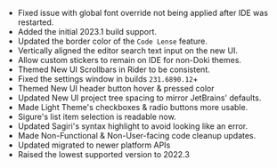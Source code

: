 - Fixed issue with global font override not being applied after IDE was restarted.
- Added the initial 2023.1 build support. 
- Updated the border color of the `Code Lense` feature.
- Vertically aligned the editor search text input on the new UI.
- Allow custom stickers to remain on IDE for non-Doki themes.
- Themed New UI Scrollbars in Rider to be consistent.
- Fixed the settings window in builds `231.6890.12`+ 
- Themed New UI header button hover & pressed color 
- Updated New UI project tree spacing to mirror JetBrains' defaults.
- Made Light Theme's checkboxes & radio buttons more usable.
- Sigure's list item selection is readable now.
- Updated Sagiri's syntax highlight to avoid looking like an error.
- Made Non-Functional & Non-User-facing code cleanup updates.
- Updated migrated to newer platform APIs
- Raised the lowest supported version to 2022.3

